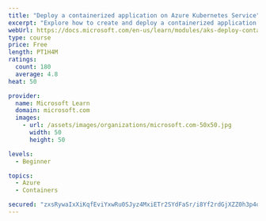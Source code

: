 ```yaml
---
title: "Deploy a containerized application on Azure Kubernetes Service"
excerpt: "Explore how to create and deploy a containerized application by using Azure Kubernetes Service declarative manifest files."
webUrl: https://docs.microsoft.com/en-us/learn/modules/aks-deploy-container-app/
type: course
price: Free
length: PT1H4M
ratings:
  count: 180
  average: 4.8
heat: 50

provider:
  name: Microsoft Learn
  domain: microsoft.com
  images:
    - url: /assets/images/organizations/microsoft.com-50x50.jpg
      width: 50
      height: 50

levels:
  - Beginner

topics:
  - Azure
  - Containers

secured: "zxsRywaIxXiKqfEviYxwRu0SJyz4MxiETr2SYdFaSr/i8Yf2rdGjXZZ0h3p4orxfLAsxVMJE+iLuPT3lDDCrn3QsfSsBzx9bgsYRY5RyjTE4yltXu9YrmO7qAFwpaQyx6M1FxsKYD3yIwnIQ23rKuq0042zLson91pVWQRZsuROC8nAbA78xUOSaFRBD4nGV6loXsxnJOg1IywNMMvWYDQz4xdmfnwLzmzUa0Ml/r0Q8ajwalqKrmOdrTGquCvrgR9+eEnyrq9M/8Dl/53vIslrc5q912mZVZf60d9vzCWsM65dPta7YseorlNgpwqfepBSeJjCkFiLGJnJ8mVBKtuTHPHONxmKBiSdetd5m2CJUMdSELDxRmNmXbIK296jv6T0VFZmrkAfOXa4RFn8xcw5kMgBJd9cTluoHn2pt0yQ=;FkNj3vrmsUipiCH/rvhSpg=="
---
```


